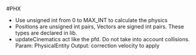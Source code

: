 #PHX

- Use unsigned int from 0 to MAX_INT to calculate the physics
- Positions are unsigned int pairs, Vectors are signed int pairs. These types are declared in lib.
- updateCinematics act like the pfd. Do not take into account collisions.
  Param: PhysicalEntity
  Output: correction velocity to apply
